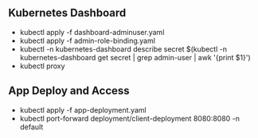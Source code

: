 ## Kubernetes Dashboard
- kubectl apply -f dashboard-adminuser.yaml
- kubectl apply -f admin-role-binding.yaml
- kubectl -n kubernetes-dashboard describe secret $(kubectl -n kubernetes-dashboard get secret | grep admin-user | awk '{print $1}')
- kubectl proxy

## App Deploy and Access
- kubectl apply -f app-deployment.yaml
- kubectl port-forward deployment/client-deployment 8080:8080 -n default
 

